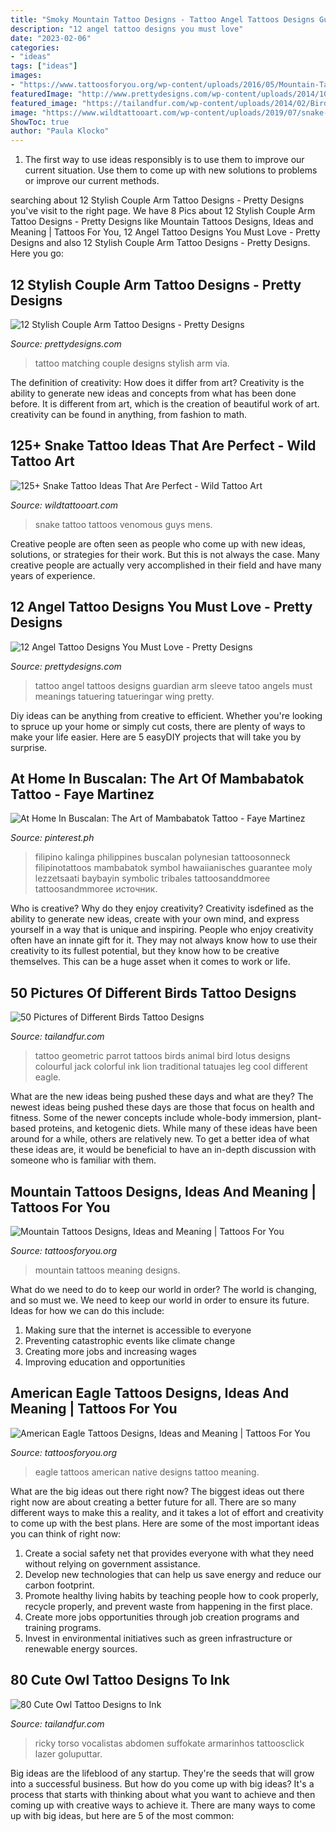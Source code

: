 ```yaml
---
title: "Smoky Mountain Tattoo Designs - Tattoo Angel Tattoos Designs Guardian Arm Sleeve Tatoo Angels Must Meanings Tatuering Tatueringar Wing Pretty"
description: "12 angel tattoo designs you must love"
date: "2023-02-06"
categories:
- "ideas"
tags: ["ideas"]
images:
- "https://www.tattoosforyou.org/wp-content/uploads/2016/05/Mountain-Tattoos.jpg"
featuredImage: "http://www.prettydesigns.com/wp-content/uploads/2014/10/Matching-Tattoo.jpg"
featured_image: "https://tailandfur.com/wp-content/uploads/2014/02/Birds-Tattoo-15.jpg"
image: "https://www.wildtattooart.com/wp-content/uploads/2019/07/snake-tattoos-47.jpg"
ShowToc: true
author: "Paula Klocko"
---
```



1. The first way to use ideas responsibly is to use them to improve our current situation. Use them to come up with new solutions to problems or improve our current methods. 

	

		
searching about 12 Stylish Couple Arm Tattoo Designs - Pretty Designs you've visit to the right page. We have 8 Pics about 12 Stylish Couple Arm Tattoo Designs - Pretty Designs like Mountain Tattoos Designs, Ideas and Meaning | Tattoos For You, 12 Angel Tattoo Designs You Must Love - Pretty Designs and also 12 Stylish Couple Arm Tattoo Designs - Pretty Designs. Here you go:
		
    
## 12 Stylish Couple Arm Tattoo Designs - Pretty Designs

<img loading=lazy src="http://www.prettydesigns.com/wp-content/uploads/2014/10/Matching-Tattoo.jpg" onerror="this.onerror=null;this.src='https://tse3.mm.bing.net/th?id=OIP.GNOM4MNt-XkLPd7MS3zLzQHaLH&amp;pid=15.1';" alt="12 Stylish Couple Arm Tattoo Designs - Pretty Designs">

_Source: prettydesigns.com_

>tattoo matching couple designs stylish arm via. 

	

The definition of creativity: How does it differ from art?
Creativity is the ability to generate new ideas and concepts from what has been done before. It is different from art, which is the creation of beautiful work of art. creativity can be found in anything, from fashion to math.

    
## 125+ Snake Tattoo Ideas That Are Perfect - Wild Tattoo Art

<img loading=lazy src="https://www.wildtattooart.com/wp-content/uploads/2019/07/snake-tattoos-47.jpg" onerror="this.onerror=null;this.src='https://tse1.mm.bing.net/th?id=OIP.0XNSLO3FL4tu_V6rt4_MwQHaJE&amp;pid=15.1';" alt="125+ Snake Tattoo Ideas That Are Perfect - Wild Tattoo Art">

_Source: wildtattooart.com_

>snake tattoo tattoos venomous guys mens. 

	

Creative people are often seen as people who come up with new ideas, solutions, or strategies for their work. But this is not always the case. Many creative people are actually very accomplished in their field and have many years of experience.

    
## 12 Angel Tattoo Designs You Must Love - Pretty Designs

<img loading=lazy src="http://www.prettydesigns.com/wp-content/uploads/2014/10/Angel-on-the-Arm.jpg" onerror="this.onerror=null;this.src='https://tse2.mm.bing.net/th?id=OIP.mWBwf8p4k6FRRCDYsEuHOgHaLG&amp;pid=15.1';" alt="12 Angel Tattoo Designs You Must Love - Pretty Designs">

_Source: prettydesigns.com_

>tattoo angel tattoos designs guardian arm sleeve tatoo angels must meanings tatuering tatueringar wing pretty. 

	

Diy ideas can be anything from creative to efficient. Whether you're looking to spruce up your home or simply cut costs, there are plenty of ways to make your life easier. Here are 5 easyDIY projects that will take you by surprise.

    
## At Home In Buscalan: The Art Of Mambabatok Tattoo - Faye Martinez

<img loading=lazy src="https://i.pinimg.com/736x/73/bd/73/73bd732feb11883e402093014ad8aeb3.jpg" onerror="this.onerror=null;this.src='https://tse4.mm.bing.net/th?id=OIP.vsePk7Q5aS0j5HMAMo25XQHaLD&amp;pid=15.1';" alt="At Home In Buscalan: The Art of Mambabatok Tattoo - Faye Martinez">

_Source: pinterest.ph_

>filipino kalinga philippines buscalan polynesian tattoosonneck filipinotattoos mambabatok symbol hawaiianisches guarantee moly lezzetsaati baybayin symbolic tribales tattoosanddmoree tattoosandmmoree источник. 

	

Who is creative? Why do they enjoy creativity?
Creativity isdefined as the ability to generate new ideas, create with your own mind, and express yourself in a way that is unique and inspiring. People who enjoy creativity often have an innate gift for it. They may not always know how to use their creativity to its fullest potential, but they know how to be creative themselves. This can be a huge asset when it comes to work or life.

    
## 50 Pictures Of Different Birds Tattoo Designs

<img loading=lazy src="https://tailandfur.com/wp-content/uploads/2014/02/Birds-Tattoo-15.jpg" onerror="this.onerror=null;this.src='https://tse4.mm.bing.net/th?id=OIP.UqBZl6vTgGwbBs8xntsWcQHaJ4&amp;pid=15.1';" alt="50 Pictures of Different Birds Tattoo Designs">

_Source: tailandfur.com_

>tattoo geometric parrot tattoos birds animal bird lotus designs colourful jack colorful ink lion traditional tatuajes leg cool different eagle. 

	

What are the new ideas being pushed these days and what are they?
The newest ideas being pushed these days are those that focus on health and fitness. Some of the newer concepts include whole-body immersion, plant-based proteins, and ketogenic diets. While many of these ideas have been around for a while, others are relatively new. To get a better idea of what these ideas are, it would be beneficial to have an in-depth discussion with someone who is familiar with them.

    
## Mountain Tattoos Designs, Ideas And Meaning | Tattoos For You

<img loading=lazy src="https://www.tattoosforyou.org/wp-content/uploads/2016/05/Mountain-Tattoos.jpg" onerror="this.onerror=null;this.src='https://tse2.mm.bing.net/th?id=OIP.cVexk71zmSXMzuauNEnTeQHaLH&amp;pid=15.1';" alt="Mountain Tattoos Designs, Ideas and Meaning | Tattoos For You">

_Source: tattoosforyou.org_

>mountain tattoos meaning designs. 

	

What do we need to do to keep our world in order?
The world is changing, and so must we. We need to keep our world in order to ensure its future. Ideas for how we can do this include: 
1. Making sure that the internet is accessible to everyone 
2. Preventing catastrophic events like climate change 
3. Creating more jobs and increasing wages 
4. Improving education and opportunities 

    
## American Eagle Tattoos Designs, Ideas And Meaning | Tattoos For You

<img loading=lazy src="https://www.tattoosforyou.org/wp-content/uploads/2016/03/Native-American-Eagle-Tattoos.jpg" onerror="this.onerror=null;this.src='https://tse4.mm.bing.net/th?id=OIP.2ETwrezi0kKlUqg_w5hxQwHaL5&amp;pid=15.1';" alt="American Eagle Tattoos Designs, Ideas and Meaning | Tattoos For You">

_Source: tattoosforyou.org_

>eagle tattoos american native designs tattoo meaning. 

	

What are the big ideas out there right now?
The biggest ideas out there right now are about creating a better future for all. There are so many different ways to make this a reality, and it takes a lot of effort and creativity to come up with the best plans. Here are some of the most important ideas you can think of right now:
1. Create a social safety net that provides everyone with what they need without relying on government assistance.
2. Develop new technologies that can help us save energy and reduce our carbon footprint. 
3. Promote healthy living habits by teaching people how to cook properly, recycle properly, and prevent waste from happening in the first place. 
4. Create more jobs opportunities through job creation programs and training programs. 
5. Invest in environmental initiatives such as green infrastructure or renewable energy sources.

    
## 80 Cute Owl Tattoo Designs To Ink

<img loading=lazy src="https://tailandfur.com/wp-content/uploads/2015/03/40-Cute-Traditional-Owl-Tattoos-19.jpg" onerror="this.onerror=null;this.src='https://tse2.mm.bing.net/th?id=OIP.i4iT2VyArKuWK6XzhcsJsgHaLG&amp;pid=15.1';" alt="80 Cute Owl Tattoo Designs to Ink">

_Source: tailandfur.com_

>ricky torso vocalistas abdomen suffokate armarinhos tattoosclick lazer goluputtar. 

	

Big ideas are the lifeblood of any startup. They're the seeds that will grow into a successful business. But how do you come up with big ideas? It's a process that starts with thinking about what you want to achieve and then coming up with creative ways to achieve it. There are many ways to come up with big ideas, but here are 5 of the most common: 

